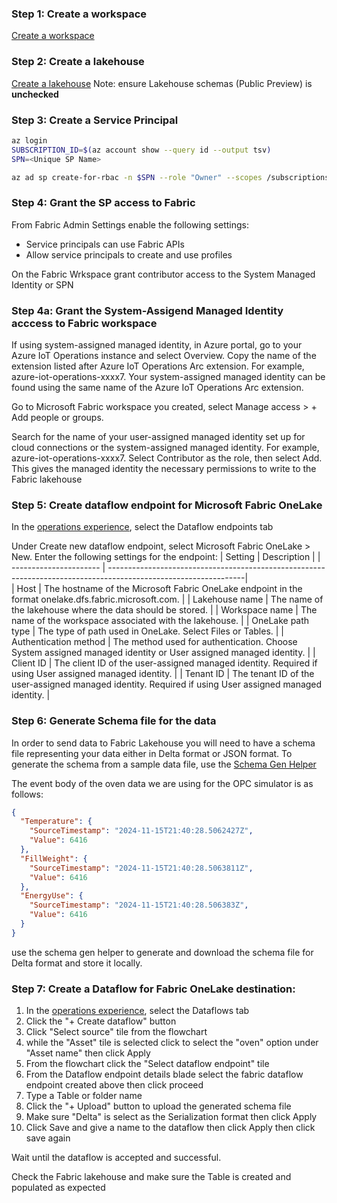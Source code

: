 ### Step 1: Create a workspace
[Create a workspace](https://learn.microsoft.com/en-us/fabric/get-started/create-workspaces)

### Step 2: Create a lakehouse
[Create a lakehouse](https://learn.microsoft.com/en-us/fabric/onelake/create-lakehouse-onelake)
Note: ensure Lakehouse schemas (Public Preview) is **unchecked**

### Step 3: Create a Service Principal
```bash
az login
SUBSCRIPTION_ID=$(az account show --query id --output tsv)
SPN=<Unique SP Name>

az ad sp create-for-rbac -n $SPN --role "Owner" --scopes /subscriptions/$SUBSCRIPTION_ID
```

### Step 4: Grant the SP access to Fabric
From Fabric Admin Settings enable the following settings:
- Service principals can use Fabric APIs
- Allow service principals to create and use profiles

On the Fabric Wrkspace grant contributor access to the System Managed Identity or SPN 

### Step 4a: Grant the System-Assigend Managed Identity acccess to Fabric workspace
If using system-assigned managed identity, in Azure portal, go to your Azure IoT Operations instance and select Overview. 
Copy the name of the extension listed after Azure IoT Operations Arc extension. For example, azure-iot-operations-xxxx7. 
Your system-assigned managed identity can be found using the same name of the Azure IoT Operations Arc extension.

Go to Microsoft Fabric workspace you created, select Manage access > + Add people or groups.

Search for the name of your user-assigned managed identity set up for cloud connections or the system-assigned managed identity. 
For example, azure-iot-operations-xxxx7. Select Contributor as the role, then select Add. 
This gives the managed identity the necessary permissions to write to the Fabric lakehouse

### Step 5: Create dataflow endpoint for Microsoft Fabric OneLake
In the [operations experience](iotoperationsazure.com), select the Dataflow endpoints tab

Under Create new dataflow endpoint, select Microsoft Fabric OneLake > New.
Enter the following settings for the endpoint:
| Setting                | Description                                                                                                     |
| ---------------------- | ----------------------------------------------------------------------------------------------------------------|               
| Host                   | The hostname of the Microsoft Fabric OneLake endpoint in the format onelake.dfs.fabric.microsoft.com.           |
| Lakehouse name	     | The name of the lakehouse where the data should be stored.                                                      |
| Workspace name	     | The name of the workspace associated with the lakehouse.                                                        |
| OneLake path type      | The type of path used in OneLake. Select Files or Tables.                                                       |
| Authentication method  | The method used for authentication. Choose System assigned managed identity or User assigned managed identity.  |
| Client ID	             | The client ID of the user-assigned managed identity. Required if using User assigned managed identity.          |
| Tenant ID	             | The tenant ID of the user-assigned managed identity. Required if using User assigned managed identity.          |

### Step 6: Generate Schema file for the data
In order to send data to Fabric Lakehouse you will need to have a schema file representing your data either in Delta format or JSON format.
To generate the schema from a sample data file, use the [Schema Gen Helper](https://azure-samples.github.io/explore-iot-operations/schema-gen-helper/)

The event body of the oven data we are using for the OPC simulator is as follows:

```json
{
  "Temperature": {
    "SourceTimestamp": "2024-11-15T21:40:28.5062427Z",
    "Value": 6416
  },
  "FillWeight": {
    "SourceTimestamp": "2024-11-15T21:40:28.5063811Z",
    "Value": 6416
  },
  "EnergyUse": {
    "SourceTimestamp": "2024-11-15T21:40:28.506383Z",
    "Value": 6416
  }
}
```

use the schema gen helper to generate and download the schema file for Delta format and store it locally.

### Step 7: Create a Dataflow for Fabric OneLake destination:
1. In the [operations experience](iotoperationsazure.com), select the Dataflows tab 
2. Click the "+ Create dataflow" button
3. Click "Select source" tile from the flowchart 
4. while the "Asset" tile is selected click to select the "oven" option under "Asset name" then click Apply
5. From the flowchart click the "Select dataflow endpoint" tile
6. From the Dataflow endpoint details blade select the fabric dataflow endpoint created above then click proceed
7. Type a Table or folder name 
8. Click the "+ Upload" button to upload the generated schema file
9. Make sure "Delta" is select as the Serialization format then click Apply
10. Click Save and give a name to the dataflow then click Apply then click save again

Wait until the dataflow is accepted and successful.

Check the Fabric lakehouse and make sure the Table is created and populated as expected